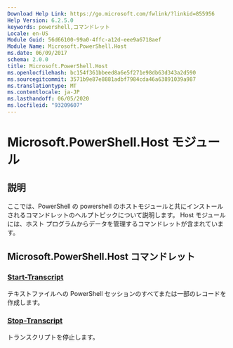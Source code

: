 ```yaml
---
Download Help Link: https://go.microsoft.com/fwlink/?linkid=855956
Help Version: 6.2.5.0
keywords: powershell,コマンドレット
Locale: en-US
Module Guid: 56d66100-99a0-4ffc-a12d-eee9a6718aef
Module Name: Microsoft.PowerShell.Host
ms.date: 06/09/2017
schema: 2.0.0
title: Microsoft.PowerShell.Host
ms.openlocfilehash: bc154f361bbeed8a6e5f271e98db63d343a2d590
ms.sourcegitcommit: 3571b9e87e8881adbf7984cda46a63891039a987
ms.translationtype: MT
ms.contentlocale: ja-JP
ms.lasthandoff: 06/05/2020
ms.locfileid: "93209607"
---
```

# Microsoft.PowerShell.Host モジュール

## 説明

ここでは、PowerShell の powershell のホストモジュールと共にインストールされるコマンドレットのヘルプトピックについて説明します。 Host モジュールには、ホスト プログラムからデータを管理するコマンドレットが含まれています。

## Microsoft.PowerShell.Host コマンドレット

### [Start-Transcript](Start-Transcript.md)
テキストファイルへの PowerShell セッションのすべてまたは一部のレコードを作成します。

### [Stop-Transcript](Stop-Transcript.md)
トランスクリプトを停止します。
